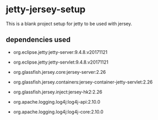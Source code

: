 # jetty-jersey-setup
This is a blank project setup for jetty to be used with jersey.


## dependencies used
 - org.eclipse.jetty:jetty-server:9.4.8.v20171121
 - org.eclipse.jetty:jetty-servlet:9.4.8.v20171121

 - org.glassfish.jersey.core:jersey-server:2.26
 - org.glassfish.jersey.containers:jersey-container-jetty-servlet:2.26
 - org.glassfish.jersey.inject:jersey-hk2:2.26

 - org.apache.logging.log4j:log4j-api:2.10.0
 - org.apache.logging.log4j:log4j-core:2.10.0
